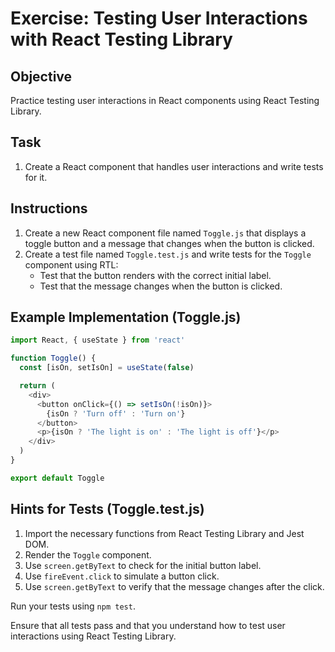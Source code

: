 # Exercise: Testing User Interactions with React Testing Library

## Objective

Practice testing user interactions in React components using React Testing Library.

## Task

1. Create a React component that handles user interactions and write tests for it.

## Instructions

1. Create a new React component file named `Toggle.js` that displays a toggle button and a message that changes when the button is clicked.
2. Create a test file named `Toggle.test.js` and write tests for the `Toggle` component using RTL:
    - Test that the button renders with the correct initial label.
    - Test that the message changes when the button is clicked.

## Example Implementation (Toggle.js)

```javascript
import React, { useState } from 'react'

function Toggle() {
  const [isOn, setIsOn] = useState(false)

  return (
    <div>
      <button onClick={() => setIsOn(!isOn)}>
        {isOn ? 'Turn off' : 'Turn on'}
      </button>
      <p>{isOn ? 'The light is on' : 'The light is off'}</p>
    </div>
  )
}

export default Toggle
```

## Hints for Tests (Toggle.test.js)

1. Import the necessary functions from React Testing Library and Jest DOM.
2. Render the `Toggle` component.
3. Use `screen.getByText` to check for the initial button label.
4. Use `fireEvent.click` to simulate a button click.
5. Use `screen.getByText` to verify that the message changes after the click.

Run your tests using `npm test`.

Ensure that all tests pass and that you understand how to test user interactions using React Testing Library.
